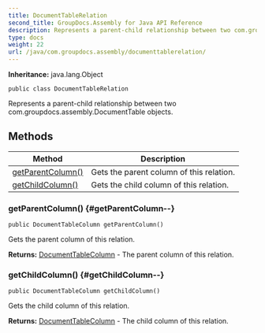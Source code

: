 ```yaml
---
title: DocumentTableRelation
second_title: GroupDocs.Assembly for Java API Reference
description: Represents a parent-child relationship between two com.groupdocs.assembly.DocumentTable objects.
type: docs
weight: 22
url: /java/com.groupdocs.assembly/documenttablerelation/
---
```

**Inheritance:**
java.lang.Object
```
public class DocumentTableRelation
```

Represents a parent-child relationship between two com.groupdocs.assembly.DocumentTable objects.
## Methods

| Method | Description |
| --- | --- |
| [getParentColumn()](#getParentColumn--) | Gets the parent column of this relation. |
| [getChildColumn()](#getChildColumn--) | Gets the child column of this relation. |
### getParentColumn() {#getParentColumn--}
```
public DocumentTableColumn getParentColumn()
```


Gets the parent column of this relation.

**Returns:**
[DocumentTableColumn](../../com.groupdocs.assembly/documenttablecolumn) - The parent column of this relation.
### getChildColumn() {#getChildColumn--}
```
public DocumentTableColumn getChildColumn()
```


Gets the child column of this relation.

**Returns:**
[DocumentTableColumn](../../com.groupdocs.assembly/documenttablecolumn) - The child column of this relation.
